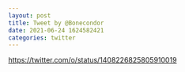 ```yaml
--- 
layout: post 
title: Tweet by @Bonecondor 
date: 2021-06-24 1624582421 
categories: twitter 
--- 
```

https://twitter.com/o/status/1408226825805910019